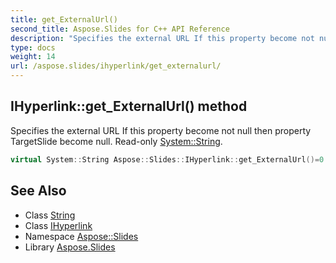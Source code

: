 ```yaml
---
title: get_ExternalUrl()
second_title: Aspose.Slides for C++ API Reference
description: "Specifies the external URL If this property become not null then property TargetSlide become null. Read-only System::String."
type: docs
weight: 14
url: /aspose.slides/ihyperlink/get_externalurl/
---
```

## IHyperlink::get_ExternalUrl() method


Specifies the external URL If this property become not null then property TargetSlide become null. Read-only [System::String](../../../system/string/).

```cpp
virtual System::String Aspose::Slides::IHyperlink::get_ExternalUrl()=0
```

## See Also

* Class [String](../../../system/string/)
* Class [IHyperlink](../)
* Namespace [Aspose::Slides](../../)
* Library [Aspose.Slides](../../../)